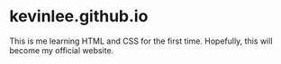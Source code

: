 # kevinlee.github.io

This is me learning HTML and CSS for the first time. Hopefully, this will become my official website.
